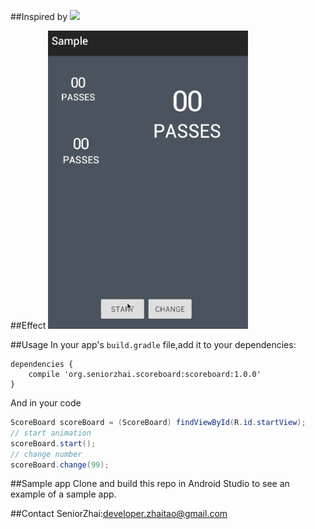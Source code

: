 ##Inspired by
![](./screenshot/inspired.gif)

##Effect
![](./screenshot/screenshot.gif)

##Usage
In your app's `build.gradle` file,add it to your dependencies:
```
dependencies {
	compile 'org.seniorzhai.scoreboard:scoreboard:1.0.0'
}
```
And in your code
```java
ScoreBoard scoreBoard = (ScoreBoard) findViewById(R.id.startView);
// start animation
scoreBoard.start();
// change number
scoreBoard.change(99);
```

##Sample app
Clone and build this repo in Android Studio to see an example of a sample app. 

##Contact
SeniorZhai:<developer.zhaitao@gmail.com>

